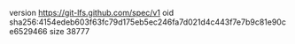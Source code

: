 version https://git-lfs.github.com/spec/v1
oid sha256:4154edeb603f63fc79d175eb5ec246fa7d021d4c443f7e7b9c81e90ce6529466
size 38777
